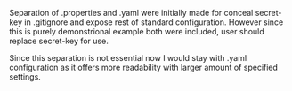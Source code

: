 Separation of .properties and .yaml were initially made for conceal secret-key in .gitignore and expose rest of standard configuration. However since this is purely demonstrional example both were included, user should replace secret-key for use.

Since this separation is not essential now I would stay with .yaml configuration as it offers more readability with larger amount of specified settings.